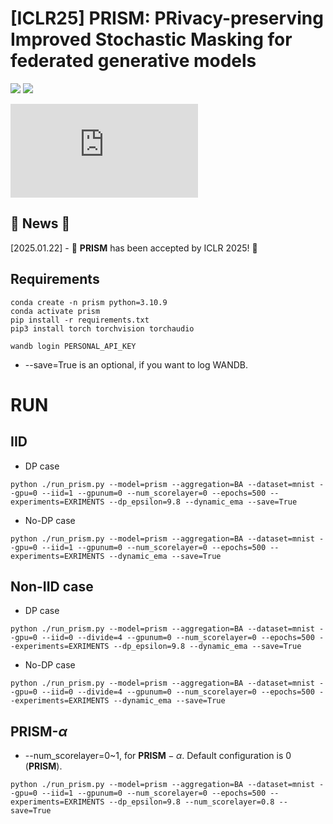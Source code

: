 # [ICLR25] PRISM: PRivacy-preserving Improved Stochastic Masking for federated generative models

<a href=''><img src='https://img.shields.io/badge/Paper-Arxiv-red'></a> <a href=''><img src='https://img.shields.io/badge/Code-Github-green'></a> 

![PRISM_overview](https://github.com/tjrudrnr2/PRISM_ICLR25/assets/Overview.pdf)

## 📌 News 📌
[2025.01.22] - 🎊 **PRISM** has been accepted by ICLR 2025! 🎊

## Requirements
```
conda create -n prism python=3.10.9
conda activate prism
pip install -r requirements.txt
pip3 install torch torchvision torchaudio
```
```
wandb login PERSONAL_API_KEY
```
- --save=True is an optional, if you want to log WANDB.

# RUN
## IID
- DP case
```
python ./run_prism.py --model=prism --aggregation=BA --dataset=mnist --gpu=0 --iid=1 --gpunum=0 --num_scorelayer=0 --epochs=500 --experiments=EXRIMENTS --dp_epsilon=9.8 --dynamic_ema --save=True
```
- No-DP case
```
python ./run_prism.py --model=prism --aggregation=BA --dataset=mnist --gpu=0 --iid=1 --gpunum=0 --num_scorelayer=0 --epochs=500 --experiments=EXRIMENTS --dynamic_ema --save=True
```
## Non-IID case
- DP case
```
python ./run_prism.py --model=prism --aggregation=BA --dataset=mnist --gpu=0 --iid=0 --divide=4 --gpunum=0 --num_scorelayer=0 --epochs=500 --experiments=EXRIMENTS --dp_epsilon=9.8 --dynamic_ema --save=True
```
- No-DP case
```
python ./run_prism.py --model=prism --aggregation=BA --dataset=mnist --gpu=0 --iid=0 --divide=4 --gpunum=0 --num_scorelayer=0 --epochs=500 --experiments=EXRIMENTS --dynamic_ema --save=True
```
## PRISM-$\alpha$
- --num_scorelayer=0~1, for $\textbf{PRISM}-\alpha$. Default configuration is 0 ($\textbf{PRISM}$).
```
python ./run_prism.py --model=prism --aggregation=BA --dataset=mnist --gpu=0 --iid=1 --gpunum=0 --num_scorelayer=0 --epochs=500 --experiments=EXRIMENTS --dp_epsilon=9.8 --num_scorelayer=0.8 --save=True
```
